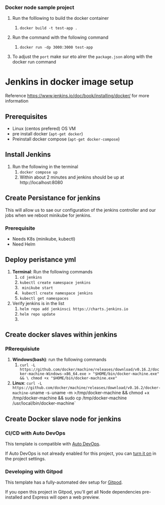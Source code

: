 ### Docker node sample project

1. Run the folllowing to build the docker container
   1. `docker build -t test-app .`

2. Run the command with the following command
   1. `docker run -dp 3000:3000 test-app`
3. To adjust the `port` make sur eto alrer the `package.json` along with the docker run command

# Jenkins in docker image setup
Reference https://www.jenkins.io/doc/book/installing/docker/ for more information


## Prerequisites
- Linux (centos prefered) OS VM
- pre install docker (`apt-get docker`)
- Preinstall docker compose (`apt-get docker-compose`)

## Install Jenkins
1. Run the following in the terminal
   1. `docker compose up`
   2. Within about 2 minutes and jenkins should be up at http://localhost:8080
   
   
## Create Persistance for jenkins
This will allow us to sae our configuration of the jenkins controller and our jobs when we reboot minikube for jenkins.
### Prerequisite
- Needs K8s (minikube, kubectl)
- Need Helm
## Deploy peristance yml
1. **Terminal**: Run the following commands
   1. `cd jenkins`
   2. `kubectl create namespace jenkins`
   3. ` minikube start`
   4. ` kubectl create namespace jenkins`
   5. `kubectl get namespaces`
2. Verify jenkins is in the list
   1. `helm repo add jenkinsci https://charts.jenkins.io`
   2. `helm repo update`
   3. 

## Create docker slaves within jenkins
### PRerequisiute
1. **Windows(bash)**: run the following commands
   1. `curl -L https://github.com/docker/machine/releases/download/v0.16.2/docker-machine-Windows-x86_64.exe > "$HOME/bin/docker-machine.exe" && \
      chmod +x "$HOME/bin/docker-machine.exe"`
2. **Linux**: `curl -L https://github.com/docker/machine/releases/download/v0.16.2/docker-machine-`uname -s`-`uname -m >/tmp/docker-machine && chmod +x /tmp/docker-machine &&   sudo cp /tmp/docker-machine /usr/local/bin/docker-machine`

## Create Docker slave node for jenkins      
### CI/CD with Auto DevOps

This template is compatible with [Auto DevOps](https://docs.gitlab.com/ee/topics/autodevops/).

If Auto DevOps is not already enabled for this project, you can [turn it on](https://docs.gitlab.com/ee/topics/autodevops/#enabling-auto-devops) in the project settings.

### Developing with Gitpod

This template has a fully-automated dev setup for [Gitpod](https://docs.gitlab.com/ee/integration/gitpod.html).

If you open this project in Gitpod, you'll get all Node dependencies pre-installed and Express will open a web preview.
